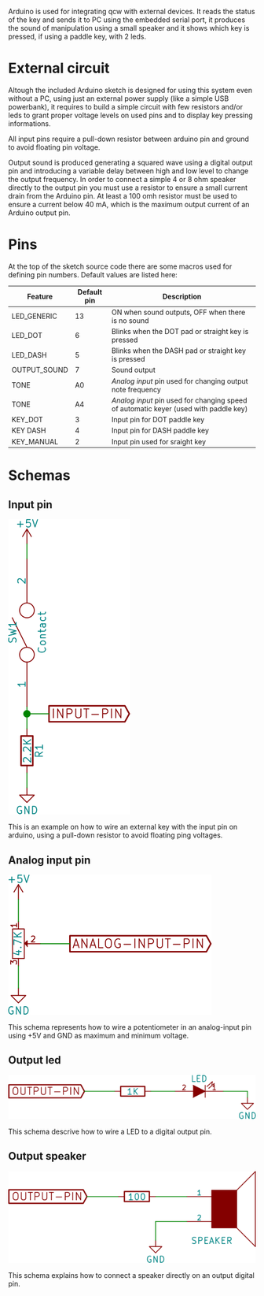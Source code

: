 Arduino is used for integrating qcw with external devices. It reads the status of the key and sends it to PC using the embedded serial port, it produces the sound of manipulation using a small speaker and it shows which key is pressed, if using a paddle key, with 2 leds.

# External circuit
Altough the included Arduino sketch is designed for using this system even without a PC, using just an external power supply (like a simple USB powerbank), it requires to build a simple circuit with few resistors and/or leds to grant proper voltage levels on used pins and to display key pressing informations.

All input pins require a pull-down resistor between arduino pin and ground to avoid floating pin voltage.

Output sound is produced generating a squared wave using a digital output pin and introducing a variable delay between high and low level to change the output frequency. In order to connect a simple 4 or 8 ohm speaker directly to the output pin you must use a resistor to ensure a small current drain from the Arduino pin. At least a 100 omh resistor must be used to ensure a current below 40 mA, which is the maximum output current of an Arduino output pin.

# Pins
At the top of the sketch source code there are some macros used for defining pin numbers.
Default values are listed here:

Feature|Default pin|Description
-|-|-
LED_GENERIC|13|ON when sound outputs, OFF when there is no sound
LED_DOT|6|Blinks when the DOT pad or straight key is pressed
LED_DASH|5|Blinks when the DASH pad or straight key is pressed
OUTPUT_SOUND|7|Sound output
TONE|A0|*Analog input* pin used for changing output note frequency
TONE|A4|*Analog input* pin used for changing speed of automatic keyer (used with paddle key)
KEY_DOT|3|Input pin for DOT paddle key
KEY DASH|4|Input pin for DASH paddle key
KEY_MANUAL|2|Input pin used for sraight key

# Schemas
## Input pin
![Input pin](https://raw.githubusercontent.com/sardylan/qcw/master/wiki/images/input-pin.png "Input pin example")

This is an example on how to wire an external key with the input pin on arduino, using a pull-down resistor to avoid floating ping voltages.

## Analog input pin
![Analog Input pin](https://raw.githubusercontent.com/sardylan/qcw/master/wiki/images/analog-input.png "Analog input pin example")

This schema represents how to wire a potentiometer in an analog-input pin using +5V and GND as maximum and minimum voltage.

## Output led
![Output led](https://raw.githubusercontent.com/sardylan/qcw/master/wiki/images/output-led.png "Output LED")

This schema descrive how to wire a LED to a digital output pin.

## Output speaker
![Output speaker](https://raw.githubusercontent.com/sardylan/qcw/master/wiki/images/output-speaker.png "Output speaker")

This schema explains how to connect a speaker directly on an output digital pin.
